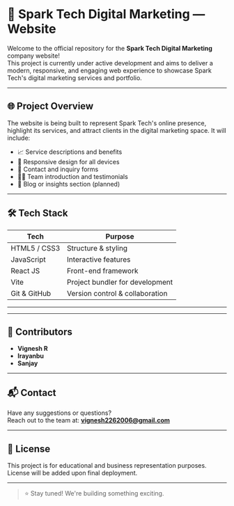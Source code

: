 # 🚀 Spark Tech Digital Marketing — Website

Welcome to the official repository for the **Spark Tech Digital Marketing** company website!  
This project is currently under active development and aims to deliver a modern, responsive, and engaging web experience to showcase Spark Tech's digital marketing services and portfolio.

---

## 🌐 Project Overview

The website is being built to represent Spark Tech's online presence, highlight its services, and attract clients in the digital marketing space. It will include:

- 📈 Service descriptions and benefits  
- 📱 Responsive design for all devices  
- 💬 Contact and inquiry forms  
- 🧑‍💻 Team introduction and testimonials  
- 📰 Blog or insights section (planned)

---

## 🛠️ Tech Stack

| Tech           | Purpose                         |
|----------------|----------------------------------|
| HTML5 / CSS3   | Structure & styling              |
| JavaScript     | Interactive features             |
| React JS       | Front-end framework              |
| Vite           | Project bundler for development  |
| Git & GitHub   | Version control & collaboration  |

---


---

## 👥 Contributors

- **Vignesh R**
- **Irayanbu**
- **Sanjay**

---

## 📬 Contact

Have any suggestions or questions?  
Reach out to the team at: **vignesh2262006@gmail.com**

---

## 📌 License

This project is for educational and business representation purposes. License will be added upon final deployment.

---

> ⭐ Stay tuned! We're building something exciting.